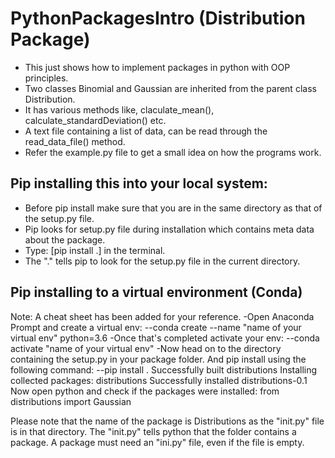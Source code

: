 # PythonPackagesIntro (Distribution Package)
* This just shows how to implement packages in python with OOP principles.
* Two classes Binomial and Gaussian are inherited from the parent class Distribution. 
* It has various methods like, claculate_mean(), calculate_standardDeviation() etc. 
* A text file containing a list of data, can be read through the read_data_file() method.
* Refer the example.py file to get a small idea on how the programs work.

## Pip installing this into your local system:
- Before pip install make sure that you are in the same directory as that of the setup.py file.
- Pip looks for setup.py file during installation which contains meta data about the package.
- Type: [pip install .] in the terminal.
- The "." tells pip to look for the setup.py file in the current directory.

## Pip installing to a virtual environment (Conda)
Note: A cheat sheet has been added for your reference.
-Open Anaconda Prompt and create a virtual env:
--conda create --name "name of your virtual env" python=3.6
-Once that's completed activate your env:
--conda activate "name of your virtual env"
-Now head on to the directory containing the setup.py in your package folder. And pip install using the following command:
--pip install .
Successfully built distributions
Installing collected packages: distributions
Successfully installed distributions-0.1
Now open python and check if the packages were installed:
  from distributions import Gaussian

Please note that the name of the package is Distributions as the "init.py" file is in that directory. 
The "init.py" tells python that the folder contains a package.
A package must need an "ini.py" file, even if the file is empty.


